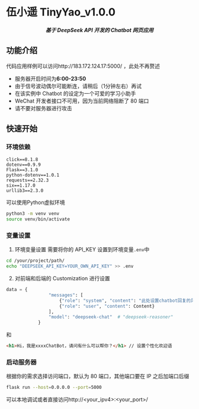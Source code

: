 <!--
SPDX-FileCopyrightText: HuYan, Dept. of Automation , Tsinghua University
SPDX-License-Identifier: MIT
-->

# 伍小遥 TinyYao_v1.0.0 
<h5 align = "center">基于 DeepSeek API 开发的 Chatbot 网页应用</h5>

## 功能介绍
代码应用样例可以访问http://183.172.124.17:5000/ ，此处不再赘述
- 服务器开启时间为**6:00-23:50**
- 由于信号波动偶尔可能断连，请稍后（1分钟左右）再试
- 在该实例中 Chatbot 的设定为一个可爱的学习小助手
- WeChat 开发者接口不可用，因为当前网络阻断了 80 端口
- 请不要对服务器进行攻击

## 快速开始
### 环境依赖
```
click==8.1.8
dotenv==0.9.9
Flask==3.1.0
python-dotenv==1.0.1
requests==2.32.3
six==1.17.0
urllib3==2.3.0
```
可以使用Python虚拟环境
```bash
python3 -m venv venv
source venv/bin/activate
```
### 变量设置
1. 环境变量设置
需要将你的 API_KEY 设置到环境变量`.env`中
```bash
cd /your/project/path/
echo "DEEPSEEK_API_KEY=YOUR_OWN_API_KEY" >> .env
```
2. 对前端和后端的 Customization 进行设置
```Python
data = {
                "messages": [
                    {"role": "system", "content": "此处设置chatbot回复的风格"},
                    {"role": "user", "content": Content}
                ],
                "model": "deepseek-chat"  # "deepseek-reasoner" 
            }
```
和
```Html
<h1>Hi，我是xxxxChatBot，请问有什么可以帮你？</h1> // 设置个性化欢迎语
```
### 启动服务器
根据你的需求选择访问端口，默认为 80 端口，其他端口要在 IP 之后加端口后缀
```bash
flask run --host=0.0.0.0 --port=5000
```
可以本地调试或者直接访问http://<your_ipv4>:<your_port>/
